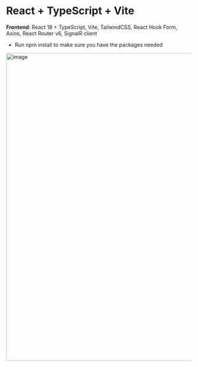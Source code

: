 # React + TypeScript + Vite
**Frontend**: React 18 + TypeScript, Vite, TailwindCSS, React Hook Form, Axios, React Router v6, SignalR client
- Run npm install  to make sure you have the packages needed 

<img width="1718" height="837" alt="image" src="https://github.com/user-attachments/assets/7c36096b-b1ce-49d6-8fb9-468129175cc4" />
